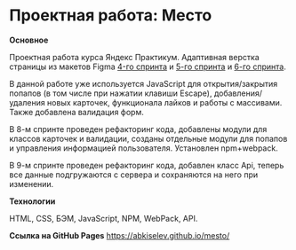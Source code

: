 # Проектная работа: Место

**Основное**

Проектная работа курса Яндекс Практикум. Адаптивная верстка страницы из макетов Figma [4-го спринта](https://www.figma.com/file/2cn9N9jSkmxD84oJik7xL7/JavaScript.-Sprint-4) и [5-го спринта](https://www.figma.com/file/2cn9N9jSkmxD84oJik7xL7/JavaScript.-Sprint-5) и [6-го спринта](https://www.figma.com/file/kRVLKwYG3d1HGLvh7JFWRT/JavaScript.-Sprint-6).

В данной работе уже используется JavaScript для открытия/закрытия попапов (в том числе при нажатии клавиши Escape), добавления/удаления новых карточек, функционала лайков и работы с массивами. Также добавлена валидация форм.

В 8-м спринте проведен рефакторинг кода, добавлены модули для классов карточек и валидации, созданы отдельные модули для попапов и управления информацией пользователя. Установлен npm+webpack.

В 9-м спринте проведен рефакторинг кода, добавлен класс Api, теперь все данные подгружаются с сервера и сохраняются на него при изменении.

**Технологии**

HTML, CSS, БЭМ, JavaScript, NPM, WebPack, API.

**Ссылка на GitHub Pages**
https://abkiselev.github.io/mesto/